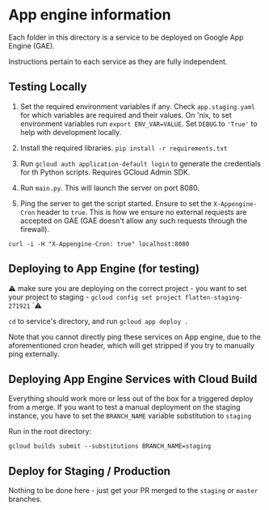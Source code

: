 # App engine information

Each folder in this directory is a service to be deployed on Google App Engine (GAE).

Instructions pertain to each service as they are fully independent.

## Testing Locally

1. Set the required environment variables if any. Check `app.staging.yaml` for which variables are required and their values.
On 'nix, to set environment variables run `export ENV_VAR=VALUE`. Set `DEBUG` to `'True'` to help with development locally.

2. Install the required libraries.
   `pip install -r requirements.txt`
   
3. Run `gcloud auth application-default login` to generate the credentials for th Python scripts. Requires GCloud Admin SDK.

3. Run `main.py`. This will launch the server on port 8080.

4. Ping the server to get the script started. Ensure to set the `X-Appengine-Cron` header to `true`. This is how we ensure no external requests are accepted on GAE (GAE doesn't allow any such requests through the firewall).

`curl -i -H "X-Appengine-Cron: true" localhost:8080`

## Deploying to App Engine (for testing)

:warning: make sure you are deploying on the correct project - you want to set your project to staging - `gcloud config set project flatten-staging-271921` `:warning:

`cd` to service's directory, and run `gcloud app deploy .`

Note that you cannot directly ping these services on App engine, due to the aforementioned cron header, which will get stripped if you try to manually ping externally.

## Deploying App Engine Services with Cloud Build

Everything should work more or less out of the box for a triggered deploy from a merge.
If you want to test a manual deployment on the staging instance, you have to set the `BRANCH_NAME` variable substitution to `staging` 

Run in the root directory: 

`gcloud builds submit --substitutions BRANCH_NAME=staging`

## Deploy for Staging / Production

Nothing to be done here - just get your PR merged to the `staging` or `master` branches.